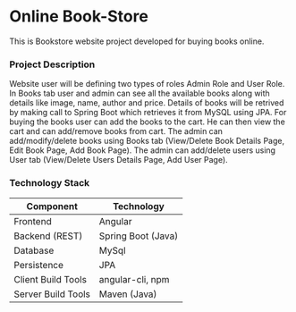 # Online Book-Store 
  This is Bookstore website project developed for buying books online.
  
### Project Description
  Website user will be defining two types of roles Admin Role and User Role.
  In Books tab user and admin can see all the available books along with details like image, name, author and price. Details of books will be retrived by making call to Spring     Boot which retrieves it from MySQL using JPA.
  For buying the books user can add the books to the cart.
  He can then view the cart and can add/remove books from cart.
  The admin can add/modify/delete books using Books tab (View/Delete Book Details Page, Edit Book Page, Add Book Page).
  The admin can add/delete users using User tab (View/Delete Users Details Page, Add User Page).

### Technology Stack
  Component         | Technology
  ---               | ---
  Frontend          | Angular
  Backend (REST)    | Spring Boot (Java)
  Database          | MySql 
  Persistence       | JPA 
  Client Build Tools| angular-cli, npm
  Server Build Tools| Maven (Java) 
